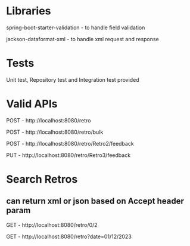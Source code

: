 # Libraries
spring-boot-starter-validation - to handle field validation<p>
jackson-dataformat-xml - to handle xml request and response<p>

# Tests
Unit test, Repository test and Integration test provided

# Valid APIs

POST - http://localhost:8080/retro
<p>
POST - http://localhost:8080/retro/bulk
<p>
POST - http://localhost:8080/retro/Retro2/feedback
<p>
PUT - http://localhost:8080/retro/Retro3/feedback

# Search Retros 
## can return xml or json based on Accept header param
GET - http://localhost:8080/retro/0/2
<p>
GET - http://localhost:8080/retro?date=01/12/2023